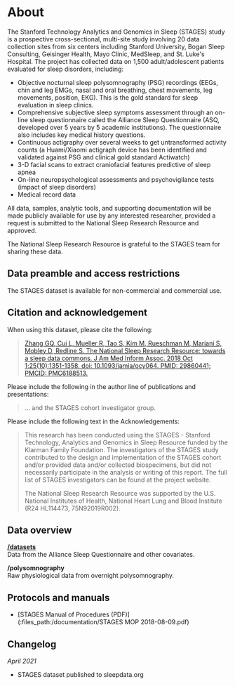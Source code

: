 # About

The Stanford Technology Analytics and Genomics in Sleep (STAGES) study is a prospective cross-sectional, multi-site study involving 20 data collection sites from six centers including Stanford University, Bogan Sleep Consulting, Geisinger Health, Mayo Clinic, MedSleep, and St. Luke's Hospital. The project has collected data on 1,500 adult/adolescent patients evaluated for sleep disorders, including:

- Objective nocturnal sleep polysomnography (PSG) recordings (EEGs, chin and leg EMGs, nasal and oral breathing, chest movements, leg movements, position, EKG). This is the gold standard for sleep evaluation in sleep clinics.
- Comprehensive subjective sleep symptoms assessment through an on-line sleep questionnaire called the Alliance Sleep Questionnaire (ASQ, developed over 5 years by 5 academic institutions). The questionnaire also includes key medical history questions.
- Continuous actigraphy over several weeks to get untransformed activity counts (a Huami/Xiaomi actigraph device has been identified and validated against PSG and clinical gold standard Actiwatch)
- 3-D facial scans to extract craniofacial features predictive of sleep apnea
- On-line neuropsychological assessments and psychovigilance tests (impact of sleep disorders)
- Medical record data

All data, samples, analytic tools, and supporting documentation will be made publicly available for use by any interested researcher, provided a request is submitted to the National Sleep Research Resource and approved.

The National Sleep Research Resource is grateful to the STAGES team for sharing these data.

## Data preamble and access restrictions

The STAGES dataset is available for non-commercial and commercial use.

## Citation and acknowledgement

When using this dataset, please cite the following:

> [Zhang GQ, Cui L, Mueller R, Tao S, Kim M, Rueschman M, Mariani S, Mobley D, Redline S. The National Sleep Research Resource: towards a sleep data commons. J Am Med Inform Assoc. 2018 Oct 1;25(10):1351-1358. doi: 10.1093/jamia/ocy064. PMID: 29860441; PMCID: PMC6188513.](https://pubmed.ncbi.nlm.nih.gov/29860441/)

Please include the following in the author line of publications and presentations:

> ... and the STAGES cohort investigator group.

Please include the following text in the Acknowledgements:

> This research has been conducted using the STAGES - Stanford Technology, Analytics and Genomics in Sleep Resource funded by the Klarman Family Foundation. The investigators of the STAGES study contributed to the design and implementation of the STAGES cohort and/or provided data and/or collected biospecimens, but did not necessarily participate in the analysis or writing of this report. The full list of STAGES investigators can be found at the project website.
>
> The National Sleep Research Resource was supported by the U.S. National Institutes of Health, National Heart Lung and Blood Institute (R24 HL114473, 75N92019R002).

## Data overview

**[/datasets](:files_path:/datasets)** <br/> Data from the Alliance Sleep Questionnaire and other covariates.

**/polysomnography** <br/> Raw physiological data from overnight polysomnography.

## Protocols and manuals

- [STAGES Manual of Procedures (PDF)](:files_path:/documentation/STAGES MOP 2018-08-09.pdf)

## Changelog

*April 2021*
- STAGES dataset published to sleepdata.org
